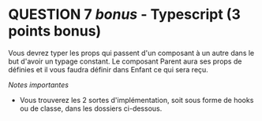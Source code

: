 # QUESTION 7 _bonus_ - Typescript (3 points bonus)

Vous devrez typer les props qui passent d'un composant à un autre dans le but d'avoir un typage constant. Le composant Parent aura ses props de définies et il vous faudra définir dans Enfant ce qui sera reçu.

_Notes importantes_

- Vous trouverez les 2 sortes d'implémentation, soit sous forme de hooks ou de classe, dans les dossiers ci-dessous.

